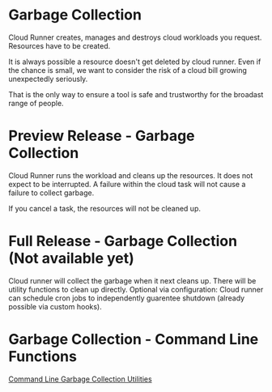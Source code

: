 # Garbage Collection

Cloud Runner creates, manages and destroys cloud workloads you request. Resources have to be created.

It is always possible a resource doesn't get deleted by cloud runner. Even if the chance is small, we want to consider the risk of a cloud bill growing unexpectedly seriously.

That is the only way to ensure a tool is safe and trustworthy for the broadast range of people.

# Preview Release - Garbage Collection

Cloud Runner runs the workload and cleans up the resources. It does not expect to be interrupted. A failure within the cloud task will not cause a failure to collect garbage.

If you cancel a task, the resources will not be cleaned up.

# Full Release - Garbage Collection (Not available yet)
Cloud runner will collect the garbage when it next cleans up. There will be utility functions to clean up directly.
Optional via configuration: Cloud runner can schedule cron jobs to independently guarentee shutdown (already possible via custom hooks).

# Garbage Collection - Command Line Functions
[Command Line Garbage Collection Utilities](../command-line#garbage-collection)
